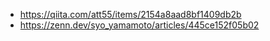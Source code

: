 - https://qiita.com/att55/items/2154a8aad8bf1409db2b
- https://zenn.dev/syo_yamamoto/articles/445ce152f05b02
